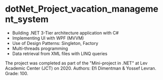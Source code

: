 # dotNet_Project_vacation_management_system

-	Building .NET 3-Tier architecture application with C#
-	Implementing UI with WPF (MVVM)
-	Use of Design Patterns: Singleton, Factory
-	Multi-threads programming
-	Data retrieval from XML files with LINQ queries 

The project was completed as part of the "Mini-project in .NET" at Lev Academic Center (JCT) on 2020. Authors: Efi Dimentman & Yossef Levran. Grade: 100.
